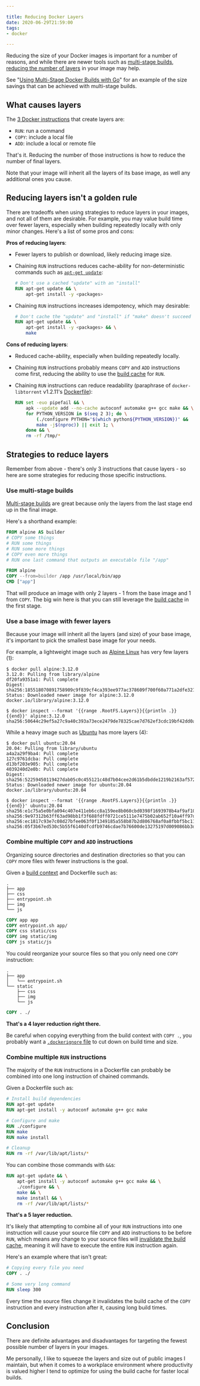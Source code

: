 ```yaml
---

title: Reducing Docker Layers
date: 2020-06-29T21:59:00
tags:
- docker

---
```


Reducing the size of your Docker images is important for a number of reasons, and while there are newer tools such as [multi-stage builds](https://docs.docker.com/develop/develop-images/multistage-build/), [reducing the number of layers](https://docs.docker.com/develop/develop-images/dockerfile_best-practices/#minimize-the-number-of-layers) in your image may help.

See "[Using Multi-Stage Docker Builds with Go](/blog/using-multi-stage-docker-builds-with-go)" for an example of the size savings that can be achieved with multi-stage builds.

## What causes layers

The [3 Docker instructions](https://docs.docker.com/develop/develop-images/dockerfile_best-practices/#minimize-the-number-of-layers) that create layers are:

- `RUN`: run a command
- `COPY`: include a local file
- `ADD`: include a local or remote file

That's it. Reducing the number of those instructions is how to reduce the number of final layers.

Note that your image will inherit all the layers of its base image, as well any additional ones you cause.

## Reducing layers isn't a golden rule

There are tradeoffs when using strategies to reduce layers in your images, and not all of them are desirable. For example, you may value build time over fewer layers, especially when building repeatedly locally with only minor changes. Here's a list of some pros and cons:

**Pros of reducing layers**:

- Fewer layers to publish or download, likely reducing image size.
- Chaining `RUN` instructions reduces cache-ability for non-deterministic commands such as [`apt-get update`](https://docs.docker.com/develop/develop-images/dockerfile_best-practices/#apt-get):

    ```dockerfile
    # Don't use a cached "update" with an "install"
    RUN apt-get update && \
        apt-get install -y <packages>
    ```

- Chaining `RUN` instructions increases idempotency, which may desirable:

    ```dockerfile
    # Don't cache the "update" and "install" if "make" doesn't succeed
    RUN apt-get update && \
        apt-get install -y <packages> && \
        make
    ```

**Cons of reducing layers**:

- Reduced cache-ability, especially when building repeatedly locally.
- Chaining `RUN` instructions probably means `COPY` and `ADD` instructions come first, reducing the ability to use the [build cache](https://docs.docker.com/develop/develop-images/dockerfile_best-practices/#leverage-build-cache) for `RUN`.
- Chaining `RUN` instructions can reduce readability (paraphrase of `docker-libtorrent` v1.2.11's [Dockerfile](https://github.com/emmercm/docker-libtorrent/blob/d367f9eae4239710f62493d6ed3a5e876470f94c/1.2/Dockerfile)):

    ```dockerfile
    RUN set -euo pipefail && \
        apk --update add --no-cache autoconf automake g++ gcc make && \
        for PYTHON_VERSION in $(seq 2 3); do \
            (./configure PYTHON="$(which python${PYTHON_VERSION})" &&
            make -j$(nproc)) || exit 1; \
        done && \
        rm -rf /tmp/*
    ```

## Strategies to reduce layers

Remember from above - there's only 3 instructions that cause layers - so here are some strategies for reducing those specific instructions.

### Use multi-stage builds

[Multi-stage builds](https://docs.docker.com/develop/develop-images/dockerfile_best-practices/#use-multi-stage-builds) are great because only the layers from the last stage end up in the final image.

Here's a shorthand example:

```dockerfile
FROM alpine AS builder
# COPY some things
# RUN some things
# RUN some more things
# COPY even more things
# RUN one last command that outputs an executable file "/app"

FROM alpine
COPY --from=builder /app /usr/local/bin/app
CMD ["app"]
```

That will produce an image with only 2 layers - 1 from the base image and 1 from `COPY`. The big win here is that you can still leverage the [build cache](https://docs.docker.com/develop/develop-images/dockerfile_best-practices/#leverage-build-cache) in the first stage.

### Use a base image with fewer layers

Because your image will inherit all the layers (and size) of your base image, it's important to pick the smallest base image for your needs.

For example, a lightweight image such as [Alpine Linux](https://hub.docker.com/_/alpine) has very few layers (1):

```shell
$ docker pull alpine:3.12.0
3.12.0: Pulling from library/alpine
df20fa9351a1: Pull complete
Digest: sha256:185518070891758909c9f839cf4ca393ee977ac378609f700f60a771a2dfe321
Status: Downloaded newer image for alpine:3.12.0
docker.io/library/alpine:3.12.0

$ docker inspect --format '{{range .RootFS.Layers}}{{println .}}{{end}}' alpine:3.12.0
sha256:50644c29ef5a27c9a40c393a73ece2479de78325cae7d762ef3cdc19bf42dd0a
```

While a heavy image such as [Ubuntu](https://hub.docker.com/_/ubuntu) has more layers (4):

```shell
$ docker pull ubuntu:20.04
20.04: Pulling from library/ubuntu
a4a2a29f9ba4: Pull complete
127c9761dcba: Pull complete
d13bf203e905: Pull complete
4039240d2e0b: Pull complete
Digest: sha256:52259450119427dab05c0c455121c48d7b04cee2d61b5dbdde1219b2163af572
Status: Downloaded newer image for ubuntu:20.04
docker.io/library/ubuntu:20.04

$ docker inspect --format '{{range .RootFS.Layers}}{{println .}}{{end}}' ubuntu:20.04
sha256:e1c75a5e0bfa094c407e411eb6cc8a159ee8b060cbd0398f1693978b4af9af10
sha256:9e97312b63ff63ad98bb1f3f688fdff0721ce5111e7475b02ab652f10a4ff97d
sha256:ec1817c93e7c08d27bfee063f0f1349185a558b87b2d806768af0a8fbbf5bc11
sha256:05f3b67ed530c5b55f6140dfcdfb9746cdae7b76600de13275197d009086bb3d
```

### Combine multiple `COPY` and `ADD` instructions

Organizing source directories and destination directories so that you can `COPY` more files with fewer instructions is the goal.

Given a [build context](https://docs.docker.com/develop/develop-images/dockerfile_best-practices/#understand-build-context) and Dockerfile such as:

```text
.
├── app
├── css
├── entrypoint.sh
├── img
└── js
```

```dockerfile
COPY app app
COPY entrypoint.sh app/
COPY css static/css
COPY img static/img
COPY js static/js
```

You could reorganize your source files so that you only need one `COPY` instruction:

```text
.
├── app
│   └── entrypoint.sh
└── static
    ├── css
    ├── img
    └── js
```

```dockerfile
COPY . ./
```

**That's a 4 layer reduction right there.**

Be careful when copying everything from the build context with `COPY .`, you probably want a [`.dockerignore` file](https://docs.docker.com/develop/develop-images/dockerfile_best-practices/#exclude-with-dockerignore) to cut down on build time and size.

### Combine multiple `RUN` instructions

The majority of the `RUN` instructions in a Dockerfile can probably be combined into one long instruction of chained commands.

Given a Dockerfile such as:

```dockerfile
# Install build dependencies
RUN apt-get update
RUN apt-get install -y autoconf automake g++ gcc make

# Configure and make
RUN ./configure
RUN make
RUN make install

# Cleanup
RUN rm -rf /var/lib/apt/lists/*
```

You can combine those commands with `&&`s:

```dockerfile
RUN apt-get update && \
    apt-get install -y autoconf automake g++ gcc make && \
    ./configure && \
    make && \
    make install && \
    rm -rf /var/lib/apt/lists/*
```

**That's a 5 layer reduction.**

It's likely that attempting to combine all of your `RUN` instructions into one instruction will cause your source file `COPY` and `ADD` instructions to be before `RUN`, which means any change to your source files will [invalidate the build cache](https://docs.docker.com/develop/develop-images/dockerfile_best-practices/#leverage-build-cache), meaning it will have to execute the entire `RUN` instruction again.

Here's an example where that isn't great:

```dockerfile
# Copying every file you need
COPY . ./

# Some very long command
RUN sleep 300
```

Every time the source files change it invalidates the build cache of the `COPY` instruction and every instruction after it, causing long build times.

## Conclusion

There are definite advantages and disadvantages for targeting the fewest possible number of layers in your images.

Me personally, I like to squeeze the layers and size out of public images I maintain, but when it comes to a workplace environment where productivity is valued higher I tend to optimize for using the build cache for faster local builds.
